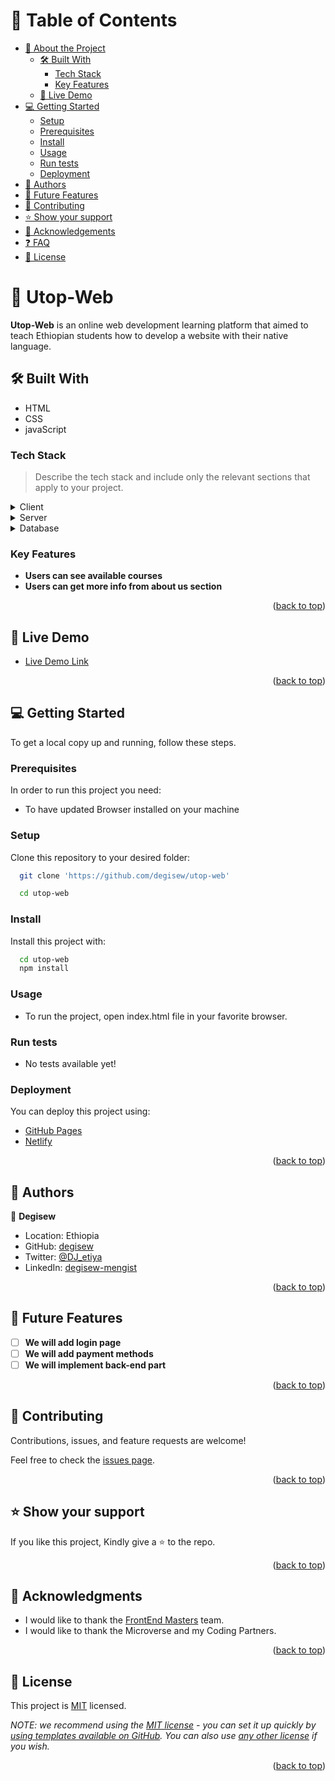 <a name="readme-top"></a>

<!-- TABLE OF CONTENTS -->

# 📗 Table of Contents

- [📖 About the Project](#about-project)
  - [🛠 Built With](#built-with)
    - [Tech Stack](#tech-stack)
    - [Key Features](#key-features)
  - [🚀 Live Demo](#live-demo)
- [💻 Getting Started](#getting-started)
  - [Setup](#setup)
  - [Prerequisites](#prerequisites)
  - [Install](#install)
  - [Usage](#usage)
  - [Run tests](#run-tests)
  - [Deployment](#triangular_flag_on_post-deployment)
- [👥 Authors](#authors)
- [🔭 Future Features](#future-features)
- [🤝 Contributing](#contributing)
- [⭐️ Show your support](#support)
- [🙏 Acknowledgements](#acknowledgements)
- [❓ FAQ](#faq)
- [📝 License](#license)

<!-- PROJECT DESCRIPTION -->

# 📖 Utop-Web <a name="about-project"></a>

**Utop-Web** is an online web development learning platform that aimed to teach Ethiopian students how to develop a website with their native language.

## 🛠 Built With <a name="built-with"></a>
- HTML
- CSS
- javaScript

### Tech Stack <a name="tech-stack"></a>

> Describe the tech stack and include only the relevant sections that apply to your project.

<details>
  <summary>Client</summary>
  <ul>
    <li><a href="https://devdocs.io/html/">HTML5</a></li>
    <li><a href="https://devdocs.io/css/">CSS</a></li>
    <li><a href="https://javascript.info/">JavaScript</a></li>
  </ul>
</details>

<details>
  <summary>Server</summary>
  <ul>
    <li>Not available yet!</li>
  </ul>
</details>

<details>
<summary>Database</summary>
<ul>
  <li>Not available yet!</li>
  </ul>
</details>

<!-- Features -->

### Key Features <a name="key-features"></a>

- **Users can see available courses**
- **Users can get more info from about us section**

<p align="right">(<a href="#readme-top">back to top</a>)</p>

<!-- LIVE DEMO -->

## 🚀 Live Demo <a name="live-demo"></a>
- [Live Demo Link](https://degisew-utop-web.netlify.app/)

<p align="right">(<a href="#readme-top">back to top</a>)</p>

<!-- GETTING STARTED -->

## 💻 Getting Started <a name="getting-started"></a>

To get a local copy up and running, follow these steps.	  

### Prerequisites

In order to run this project you need:
- To have updated Browser installed on your machine

### Setup
Clone this repository to your desired folder:

```sh
  git clone 'https://github.com/degisew/utop-web'

  cd utop-web
```
### Install
Install this project with:

```sh
  cd utop-web
  npm install
```

### Usage

- To run the project, open index.html file in your favorite browser.

### Run tests

- No tests available yet!

### Deployment

You can deploy this project using:

- [GitHub Pages](https://pages.github.com/)
- [Netlify](https://app.netlify.com/)

<p align="right">(<a href="#readme-top">back to top</a>)</p>

<!-- AUTHORS -->

## 👥 Authors <a name="authors"></a>

👤 **Degisew**

- Location: Ethiopia
- GitHub: [degisew](https://github.com/degisew)
- Twitter: [@DJ_etiya](https://twitter.com/@DJ_etiya)
- LinkedIn: [degisew-mengist](https://www.linkedin.com/in/degisew-mengist)

<p align="right">(<a href="#readme-top">back to top</a>)</p>

<!-- FUTURE FEATURES -->

## 🔭 Future Features <a name="future-features"></a>

- [ ] **We will add login page**
- [ ] **We will add payment methods**
- [ ] **We will implement back-end part**

<p align="right">(<a href="#readme-top">back to top</a>)</p>

<!-- CONTRIBUTING -->

## 🤝 Contributing <a name="contributing"></a>

Contributions, issues, and feature requests are welcome!

Feel free to check the [issues page](https://github.com/degisew/utop-web/issues).

<p align="right">(<a href="#readme-top">back to top</a>)</p>

<!-- SUPPORT -->

## ⭐️ Show your support <a name="support"></a>

If you like this project, Kindly give a ⭐ to the repo.

<p align="right">(<a href="#readme-top">back to top</a>)</p>

<!-- ACKNOWLEDGEMENTS -->

## 🙏 Acknowledgments <a name="acknowledgements"></a>

- I would like to thank the [FrontEnd Masters](https://frontendmasters.com/) 
  team.
- I would like to thank the Microverse and my Coding Partners.


<p align="right">(<a href="#readme-top">back to top</a>)</p>

<!-- LICENSE -->

## 📝 License <a name="license"></a>

This project is [MIT](https://github.com/degisew/utop-web/blob/dev/LICENSE) licensed.


_NOTE: we recommend using the [MIT license](https://choosealicense.com/licenses/mit/) - you can set it up quickly by [using templates available on GitHub](https://docs.github.com/en/communities/setting-up-your-project-for-healthy-contributions/adding-a-license-to-a-repository). You can also use [any other license](https://choosealicense.com/licenses/) if you wish._

<p align="right">(<a href="#readme-top">back to top</a>)</p>